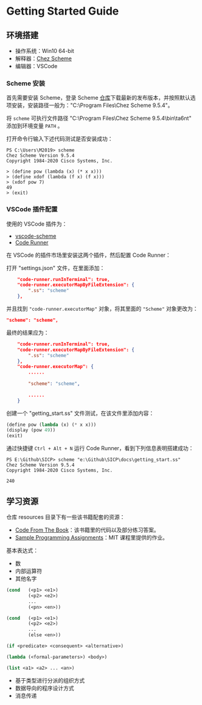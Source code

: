 # Getting Started Guide

## 环境搭建

- 操作系统：Win10 64-bit
- 解释器：[Chez Scheme](https://cisco.github.io/ChezScheme/)
- 编辑器：VSCode

### Scheme 安装

首先需要安装 Scheme，登录 Scheme [仓库](https://github.com/cisco/ChezScheme/releases/tag/v9.5.4)下载最新的发布版本，并按照默认选项安装，安装路径一般为："C:\Program Files\Chez Scheme 9.5.4"。

将 `scheme` 可执行文件路径 "C:\Program Files\Chez Scheme 9.5.4\bin\ta6nt" 添加到环境变量 `PATH` 。

打开命令行输入下述代码测试是否安装成功：

```shell
PS C:\Users\M2019> scheme
Chez Scheme Version 9.5.4
Copyright 1984-2020 Cisco Systems, Inc.

> (define pow (lambda (x) (* x x)))
> (define xdof (lambda (f x) (f x)))
> (xdof pow 7)
49
> (exit)
```

### VSCode 插件配置

使用的 VSCode 插件为：

- [vscode-scheme](https://github.com/sjhuangx/vscode-scheme)
- [Code Runner](https://github.com/formulahendry/vscode-code-runner)

在 VSCode 的插件市场里安装这两个插件，然后配置 Code Runner：

打开 "settings.json" 文件，在里面添加：

```json
    "code-runner.runInTerminal": true,
    "code-runner.executorMapByFileExtension": {
        ".ss": "scheme"
    },
```

并且找到 `"code-runner.executorMap"` 对象，将其里面的 `"Scheme"` 对象更改为：

```json
"scheme": "scheme",
```

最终的结果应为：

```json
    "code-runner.runInTerminal": true,
    "code-runner.executorMapByFileExtension": {
        ".ss": "scheme"
    },
    "code-runner.executorMap": {
        ......
        
        "scheme": "scheme",
        
        ......
    }
```

创建一个 "getting_start.ss" 文件测试，在该文件里添加内容：

```lisp
(define pow (lambda (x) (* x x)))
(display (pow 49))
(exit)
```

通过快捷键 `Ctrl + Alt + N` 运行 Code Runner，看到下列信息表明搭建成功：

```shell
PS E:\Github\SICP> scheme "e:\Github\SICP\docs\getting_start.ss"
Chez Scheme Version 9.5.4
Copyright 1984-2020 Cisco Systems, Inc.

240
```

## 学习资源

仓库 resources 目录下有一些该书籍配套的资源：

- [Code From The Book](https://mitpress.mit.edu/sites/default/files/sicp/code/index.html)：该书籍里的代码以及部分练习答案。
- [Sample Programming Assignments](https://mitpress.mit.edu/sites/default/files/sicp/psets/index.html)：MIT 课程里提供的作业。



基本表达式：

- 数
- 内部运算符
- 其他名字

```lisp
(cond   (<p1> <e1>)
        (<p2> <e2>)
        ...
        (<pn> <en>))

(cond   (<p1> <e1>)
        (<p2> <e2>)
        ...
        (else <en>))

(if <predicate> <consequent> <alternative>)

(lambda (<formal-parameters>) <body>)

(list <a1> <a2> ... <an>)

```

- 基于类型进行分派的组织方式
- 数据导向的程序设计方式
- 消息传递


